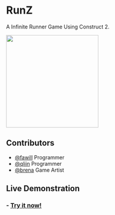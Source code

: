 # RunZ

A Infinite Runner Game Using Construct 2.

<img src="https://qliin.github.io/images/Banner_breakbeer.jpg" style="width:250px"/>

## Contributors 

- <a href="https://github.com/fawill" target="_blank">@fawill</a> Programmer
- <a href="https://github.com/qliin" target="_blank">@qliin</a> Programmer
- <a href="https://www.behance.net/brenacardoso" target="_blank">@brena</a> Game Artist


## Live Demonstration

<h3> - <a href="https://github.com/fawill/RunZ/" target="_blank">Try it now!</a></h3>

